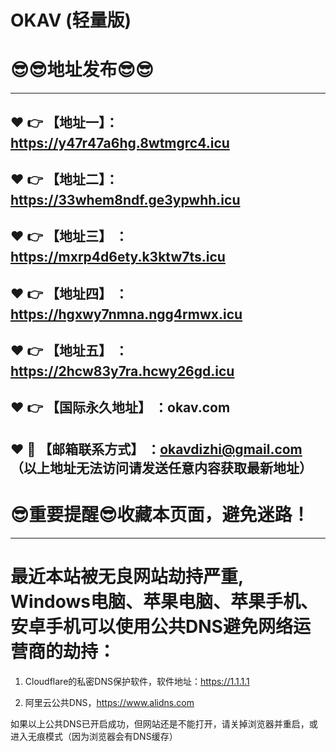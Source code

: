 # OKAV (轻量版)
:sunglasses::sunglasses:地址发布:sunglasses::sunglasses:
==

------
:heart: :point_right: 【地址一】：https://y47r47a6hg.8wtmgrc4.icu
------
:heart: :point_right: 【地址二】：https://33whem8ndf.ge3ypwhh.icu
------
:heart: :point_right: 【地址三】 ：https://mxrp4d6ety.k3ktw7ts.icu
-----
:heart: :point_right: 【地址四】 ：https://hgxwy7nmna.ngg4rmwx.icu
------
:heart: :point_right: 【地址五】 ：https://2hcw83y7ra.hcwy26gd.icu
------
:heart: :point_right: 【国际永久地址】 ：okav.com
------------
:heart: :e-mail: 【邮箱联系方式】 ：okavdizhi@gmail.com （以上地址无法访问请发送任意内容获取最新地址）
------
:sunglasses:重要提醒:sunglasses:收藏本页面，避免迷路！
==
------
最近本站被无良网站劫持严重, Windows电脑、苹果电脑、苹果手机、安卓手机可以使用公共DNS避免网络运营商的劫持：
==

1. Cloudflare的私密DNS保护软件，软件地址：https://1.1.1.1

2. 阿里云公共DNS，https://www.alidns.com

如果以上公共DNS已开启成功，但网站还是不能打开，请关掉浏览器并重启，或进入无痕模式（因为浏览器会有DNS缓存）
